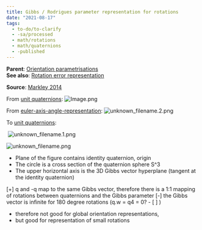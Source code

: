 ```yaml
---
title: Gibbs / Rodrigues parameter representation for rotations
date: "2021-08-17"
tags:
  - to-do/to-clarify
  - -sa/processed
  - math/rotations
  - math/quaternions
  - -published
---
```


**Parent**: [Orientation parametrisations](orientation-parametrisations.md)   
**See also**: [Rotation error representation](rotations/rotation-error-representation.md)

**Source**: [Markley 2014](markley-2014.md)

From [unit quaternions](rotations/unit-quaternions.md):
![Image.png](studienarbeit/_resources/Gibbs___Rodrigues_parameter_representation_for_rotations.resources/Image.png)

From [euler-axis-angle-representation](rotations/euler-axis-angle-representation.md):
![unknown_filename.2.png](studienarbeit/_resources/Gibbs___Rodrigues_parameter_representation_for_rotations.resources/unknown_filename.2.png)

To [unit quaternions](rotations/unit-quaternions.md): 

 ![unknown_filename.1.png](studienarbeit/_resources/Gibbs___Rodrigues_parameter_representation_for_rotations.resources/unknown_filename.1.png)

![unknown_filename.png](studienarbeit/_resources/Gibbs___Rodrigues_parameter_representation_for_rotations.resources/unknown_filename.png)

*   Plane of the figure contains identity quaternion, origin
*   The circle is a cross section of the quaternion sphere S^3
*   The upper horizontal axis is the 3D Gibbs vector hyperplane (tangent at the identity quaternion)

\[+\] q and -q map to the same Gibbs vector, therefore there is a 1:1 mapping of rotations between quaternions and the Gibbs parameter
\[-\] the Gibbs vector is infinite for 180 degree rotations (q.w = q4 = 0? - [ ] )

*   therefore not good for global orientation representations,
*   but good for representation of small rotations

